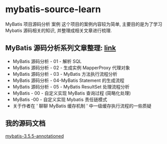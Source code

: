 # mybatis-source-learn
MyBatis 项目源码分析 案例
这个项目的案例内容较为简单, 主要目的是为了学习Mybatis 源码相关的知识, 并整理成相关文章进行梳理.

## MyBatis 源码分析系列文章整理: [link](https://www.whywhathow.fun/series/)
*  MyBatis 源码分析 - 01 - 解析 SQL
*  MyBatis 源码分析 - 02 - 生成实例 MapperProxy 代理对象
*  MyBatis 源码分析 - 03 - MyBatis 方法执行流程分析
*  MyBatis 源码分析 - 04-MyBatis Statement 的生成流程
*  MyBatis 源码分析 - 05 - MyBatis ResultSet 处理流程分析
*  MyBatis - 00 - 自定义实现 MyBatis 查询过程 (简略化处理)
*  MyBatis -00 - 自定义实现 Mybatis 责任链模式
*  关于作者在 ' 聊聊 MyBatis 缓存机制 ' 中一级缓存执行流程的一些质疑

## 我的源码文档
[mybatis-3.5.5-annotationed](/src/docs/mybatis-3.5.5-sources-Annotationed.zip)